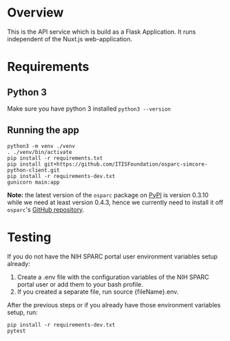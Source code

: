 # Overview
This is the API service which is build as a Flask Application. It runs independent of the Nuxt.js web-application.
# Requirements

## Python 3
Make sure you have python 3 installed `python3 --version`

## Running the app
```
python3 -m venv ./venv
. ./venv/bin/activate
pip install -r requirements.txt
pip install git+https://github.com/ITISFoundation/osparc-simcore-python-client.git
pip install -r requirements-dev.txt
gunicorn main:app
```

**Note:** the latest version of the `osparc` package on [PyPI](https://pypi.org/project/osparc/) is version 0.3.10 while we need at least version 0.4.3, hence we currently need to install it off `osparc`'s [GitHub repository](https://github.com/ITISFoundation/osparc-simcore-python-client).

# Testing

If you do not have the NIH SPARC portal user environment variables setup already:

1. Create a .env file with the configuration variables of the NIH SPARC portal user or add them to your bash profile.
2. If you created a separate file, run source {fileName}.env.

After the previous steps or if you already have those environment variables setup, run:

```
pip install -r requirements-dev.txt
pytest
```
